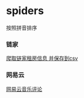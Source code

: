 # spiders

按照拼音排序



### 链家

[爬取链家租房信息 并保存到csv](https://github.com/hausa-han/spiders/blob/main/lianjia/house2csv.py)



### 网易云

[网易云音乐评论](https://github.com/hausa-han/spiders/tree/main/netEase/netEaseMusic)

